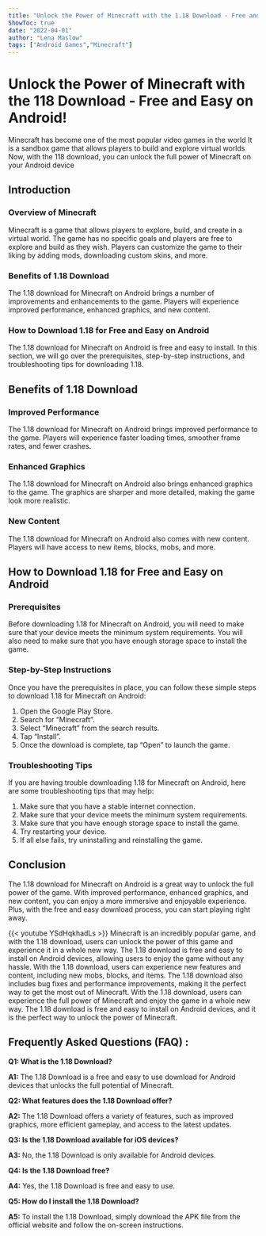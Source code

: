 ```yaml
---
title: "Unlock the Power of Minecraft with the 1.18 Download - Free and Easy on Android!"
ShowToc: true 
date: "2022-04-01"
author: "Lena Maslow" 
tags: ["Android Games","Minecraft"]
---
```

# Unlock the Power of Minecraft with the 118 Download - Free and Easy on Android!

Minecraft has become one of the most popular video games in the world It is a sandbox game that allows players to build and explore virtual worlds Now, with the 118 download, you can unlock the full power of Minecraft on your Android device

## Introduction 

### Overview of Minecraft

Minecraft is a game that allows players to explore, build, and create in a virtual world. The game has no specific goals and players are free to explore and build as they wish. Players can customize the game to their liking by adding mods, downloading custom skins, and more.

### Benefits of 1.18 Download

The 1.18 download for Minecraft on Android brings a number of improvements and enhancements to the game. Players will experience improved performance, enhanced graphics, and new content.

### How to Download 1.18 for Free and Easy on Android

The 1.18 download for Minecraft on Android is free and easy to install. In this section, we will go over the prerequisites, step-by-step instructions, and troubleshooting tips for downloading 1.18.

## Benefits of 1.18 Download

### Improved Performance

The 1.18 download for Minecraft on Android brings improved performance to the game. Players will experience faster loading times, smoother frame rates, and fewer crashes.

### Enhanced Graphics

The 1.18 download for Minecraft on Android also brings enhanced graphics to the game. The graphics are sharper and more detailed, making the game look more realistic.

### New Content

The 1.18 download for Minecraft on Android also comes with new content. Players will have access to new items, blocks, mobs, and more.

## How to Download 1.18 for Free and Easy on Android

### Prerequisites

Before downloading 1.18 for Minecraft on Android, you will need to make sure that your device meets the minimum system requirements. You will also need to make sure that you have enough storage space to install the game.

### Step-by-Step Instructions

Once you have the prerequisites in place, you can follow these simple steps to download 1.18 for Minecraft on Android: 

1. Open the Google Play Store.
2. Search for “Minecraft”.
3. Select “Minecraft” from the search results.
4. Tap “Install”.
5. Once the download is complete, tap “Open” to launch the game.

### Troubleshooting Tips

If you are having trouble downloading 1.18 for Minecraft on Android, here are some troubleshooting tips that may help:

1. Make sure that you have a stable internet connection.
2. Make sure that your device meets the minimum system requirements.
3. Make sure that you have enough storage space to install the game.
4. Try restarting your device.
5. If all else fails, try uninstalling and reinstalling the game.

## Conclusion

The 1.18 download for Minecraft on Android is a great way to unlock the full power of the game. With improved performance, enhanced graphics, and new content, you can enjoy a more immersive and enjoyable experience. Plus, with the free and easy download process, you can start playing right away.

{{< youtube YSdHqkhadLs >}} 
Minecraft is an incredibly popular game, and with the 1.18 download, users can unlock the power of this game and experience it in a whole new way. The 1.18 download is free and easy to install on Android devices, allowing users to enjoy the game without any hassle. With the 1.18 download, users can experience new features and content, including new mobs, blocks, and items. The 1.18 download also includes bug fixes and performance improvements, making it the perfect way to get the most out of Minecraft. With the 1.18 download, users can experience the full power of Minecraft and enjoy the game in a whole new way. The 1.18 download is free and easy to install on Android devices, and it is the perfect way to unlock the power of Minecraft.

## Frequently Asked Questions (FAQ) :
**Q1: What is the 1.18 Download?**

**A1:** The 1.18 Download is a free and easy to use download for Android devices that unlocks the full potential of Minecraft.

**Q2: What features does the 1.18 Download offer?**

**A2:** The 1.18 Download offers a variety of features, such as improved graphics, more efficient gameplay, and access to the latest updates.

**Q3: Is the 1.18 Download available for iOS devices?**

**A3:** No, the 1.18 Download is only available for Android devices.

**Q4: Is the 1.18 Download free?**

**A4:** Yes, the 1.18 Download is free and easy to use.

**Q5: How do I install the 1.18 Download?**

**A5:** To install the 1.18 Download, simply download the APK file from the official website and follow the on-screen instructions.



